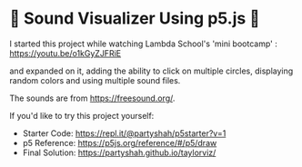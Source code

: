 # 🎵 Sound Visualizer Using p5.js 🎵

I started this project while watching Lambda School's 'mini bootcamp' : https://youtu.be/o1kGyZJFRiE

and expanded on it, adding the ability to click on multiple circles, displaying random colors and using multiple sound files.

The sounds are from https://freesound.org/.

If you'd like to try this project yourself:

- Starter Code: https://repl.it/@partyshah/p5starter?v=1​
- p5 Reference: https://p5js.org/reference/#/p5/draw​
- Final Solution: https://partyshah.github.io/taylorviz/
